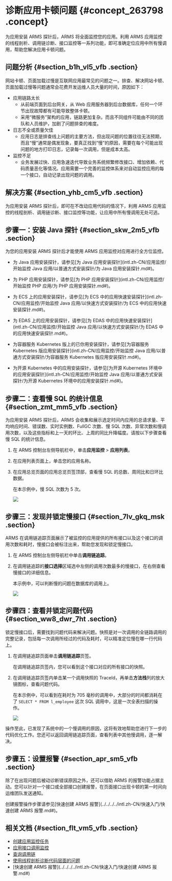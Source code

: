 # 诊断应用卡顿问题 {#concept_263798 .concept}

为应用安装 ARMS 探针后，ARMS 将全面监控您的应用。利用 ARMS 应用监控的线程剖析、调用链诊断、接口监控等一系列功能，即可准确定位应用中所有慢调用，帮助您解决应用卡顿问题。

## 问题分析 {#section_b1h_vl5_vfb .section}

网站卡顿、页面加载过慢是互联网应用最常见的问题之一。排查、解决网站卡顿、页面加载过慢等问题通常会花费开发运维人员大量的时间，原因如下：

-   应用链路太长
    -   从前端页面到后台网关，从 Web 应用服务器到后台数据库，任何一个环节出现故障都有可能导致整体卡顿。
    -   采用“微服务”架构的应用，链路更加复杂。而且不同组件可能由不同的团队和人员维护，加剧了问题排查的难度。
-   日志不全或质量欠佳
    -   应用日志是排查线上问题的主要方法，但出现问题的位置往往无法预期，而且“慢”通常是偶发现象，要真正找到“慢”的原因，需要在每个可能出现问题的地方打印日志，记录每一次调用，但是成本太高。
-   监控不足
    -   业务发展过快、应用急速迭代导致业务系统频繁修改接口、增加依赖、代码质量恶化等情况。应用需要一个完善的监控体系来对自动监控应用的每一个接口，自动记录出现问题的调用。

## 解决方案 {#section_yhb_cm5_vfb .section}

为应用安装 ARMS 探针后，即可在不改动应用代码的情况下，利用 ARMS 应用监控的线程剖析、调用链诊断、接口监控等功能，让应用中所有慢调用无处可逃。

## 步骤一：安装 Java 探针 {#section_skw_2m5_vfb .section}

为您的应用安装 ARMS 探针后才能使用 ARMS 应用监控对应用进行全方位监控。

-   为 Java 应用安装探针，请参见[为 Java 应用安装探针](intl.zh-CN/应用监控/开始监控 Java 应用/以普通方式安装探针/为 Java 应用安装探针.md#)。

-   为 PHP 应用安装探针，请参见[为 PHP 应用安装探针](intl.zh-CN/应用监控/开始监控 PHP 应用/为 PHP 应用安装探针.md#)。

-   为 ECS 上的应用安装探针，请参见[为 ECS 中的应用快速安装探针](intl.zh-CN/应用监控/开始监控 Java 应用/以快速方式安装探针/为 ECS 中的应用快速安装探针.md#)。

-   为 EDAS 上的应用安装探针，请参见[为 EDAS 中的应用快速安装探针](intl.zh-CN/应用监控/开始监控 Java 应用/以快速方式安装探针/为 EDAS 中的应用快速安装探针.md#)。

-   为容器服务 Kubernetes 版上的已你用安装探针，请参见[为容器服务 Kubernetes 版应用安装探针](intl.zh-CN/应用监控/开始监控 Java 应用/以普通方式安装探针/为容器服务 Kubernetes 版应用安装探针.md#)。

-   为开源 Kubernetes 中的应用安装探针，请参见[为开源 Kubernetes 环境中的应用安装探针](intl.zh-CN/应用监控/开始监控 Java 应用/以普通方式安装探针/为开源 Kubernetes 环境中的应用安装探针.md#)。


## 步骤二：查看慢 SQL 的统计信息 {#section_zmt_mm5_vfb .section}

为应用安装 ARMS 探针后，ARMS 会收集和展示选定时间内应用的总请求量、平均响应时间、错误数、实时实例数、FullGC 次数、慢 SQL 次数、异常次数和慢调用次数，以及这些指标和上一天的环比、上周的同比升降幅度。请按以下步骤查看慢 SQL 的统计信息。

1.  在 ARMS 控制台左侧导航栏中，单击**应用监控** \> **应用列表**。

2.  在应用列表页面上，单击您的应用名称。

3.  在应用总览页面的应用总览页签顶部，查看慢 SQL 的总数、周同比和日环比数据。

    在本示例中，慢 SQL 次数为 5 次。

    ![](http://static-aliyun-doc.oss-cn-hangzhou.aliyuncs.com/assets/img/217834/155773335547125_zh-CN.png)


## 步骤三：发现并锁定慢接口 {#section_7lv_gkq_msk .section}

ARMS 在调用链追踪页面展示了被监控的应用提供的所有接口以及这个接口的调用次数和耗时，慢接口会被标注出来，帮助您发现和锁定慢接口。

1.  在 ARMS 控制台左侧导航栏中单击**调用链追踪**。

2.  在调用链追踪的**接口选择**区域选中左侧的调用次数最多的慢接口，在右侧查看慢接口的详细信息。

    本示例中，可以判断慢的问题在数据库的调用上。

    ![](http://static-aliyun-doc.oss-cn-hangzhou.aliyuncs.com/assets/img/217834/155773335547127_zh-CN.png)


## 步骤四：查看并锁定问题代码 {#section_ww8_dwr_7ht .section}

锁定慢接口后，需要找到问题代码来解决问题。快照是对一次调用的全链路调用的完整记录，包括每一次调用所经过的代码及耗时，可以精准定位慢在哪一行代码上。

1.  在调用链追踪页面单击**调用链追踪**页签。

    在调用链追踪页签内，您可以看到这个接口对应的所有接口的快照。

2.  在调用链追踪页签内单击某一个调用快照的 TraceId，再单击**方法栈**列的放大镜图标，查看问题代码。

    在本示例中，可以看到在耗时为 705 毫秒的调用中，大部分的时间都消耗在了 `SELECT * FROM l_employee` 这次 SQL 调用中，这是一次全表扫描的操作。

    ![](http://static-aliyun-doc.oss-cn-hangzhou.aliyuncs.com/assets/img/217834/155773335547129_zh-CN.png)


操作至此，已发现了系统中的一个慢调用的原因，这将有效地帮助您进行下一步的代码优化工作。您还可以返回调用链追踪页面，查看列表中其他慢调用，逐一解决。

## 步骤五：设置报警 {#section_apr_sm5_vfb .section}

除了在出现问题后被动诊断错误原因之外，还可以借助 ARMS 的报警功能占据主动。您可以针对一个接口或全部接口创建报警，在页面接口出现卡顿的第一时间向运维团队发送通知。

创建报警操作步骤请参见[快速创建 ARMS 报警](../../../../intl.zh-CN/快速入门/快速创建 ARMS 报警.md#)。

## 相关文档 {#section_flt_vm5_vfb .section}

-   [创建应用监控任务](../../../../intl.zh-CN/快速入门/创建应用监控任务.md#)
-   [应用接口调用监控](intl.zh-CN/应用监控/控制台功能/应用接口调用监控.md#)
-   [查询调用链](intl.zh-CN/应用监控/控制台功能/查询调用链.md#)
-   [使用线程剖析诊断代码层面的问题](intl.zh-CN/应用监控/使用教程/使用线程剖析诊断代码层面的问题.md#)
-   [快速创建 ARMS 报警](../../../../intl.zh-CN/快速入门/快速创建 ARMS 报警.md#)

